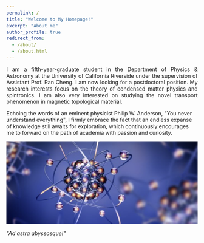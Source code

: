```yaml
---
permalink: /
title: "Welcome to My Homepage!"
excerpt: "About me"
author_profile: true
redirect_from: 
  - /about/
  - /about.html
---
```


<p align="justify">
I am a fifth-year-graduate student in the Department of Physics & Astronomy at the University of California Riverside under the supervision of Assistant Prof. Ran Cheng. I am now looking for a postdoctoral position. My research interests focus on the theory of condensed matter physics and spintronics. I am also very interested on studying the novel transport phenomenon in magnetic topological material. 
  
Echoing the words of an eminent physicist Philip W. Anderson, "You never understand everything", I firmly embrace the fact that an endless expanse of knowledge still awaits for exploration, which continuously encourages me to forward on the path of academia with passion and curiosity.
</p>


![](/images/Spintronics.png)


*"Ad astra abyssosque!"*
